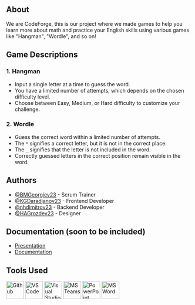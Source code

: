 ## About
We are CodeForge, this is our project where we made games to help you learn more about math and practice your English skills using various games like "Hangman", "Wordle", and so on!

## Game Descriptions
### 1. Hangman
* Input a single letter at a time to guess the word.
* You have a limited number of attempts, which depends on the chosen difficulty level.
* Choose between Easy, Medium, or Hard difficulty to customize your challenge.

### 2. Wordle
* Guess the correct word within a limited number of attempts.
* The `*` signifies a correct letter, but it is not in the correct place.
* The `_` signifies that the letter is not included in the word.
* Correctly guessed letters in the correct position remain visible in the word.

## Authors
- [@BMGeorgiev23](https://github.com/BMGeorgiev23) - Scrum Trainer
- [@KGDaradjanov23](https://github.com/KGDaradjanov) - Frontend Developer
- [@nhdimitrov23](https://github.com/nhdimitrov23) - Backend Developer
- [@HAGrozdev23](https://github.com/Hristiyan1423) - Designer

## Documentation (soon to be included)
- [Presentation](./Documents/Code_forge_presentation.pptx)
- [Documentation]()

## Tools Used
<img src="https://icons.iconarchive.com/icons/arturo-wibawa/akar/48/github-icon.png" alt="Github" width="48"> <img src="https://code.visualstudio.com/assets/images/code-stable.png" alt="VS Code" width="48"> <img src="https://icons.iconarchive.com/icons/dakirby309/simply-styled/48/Microsoft-Visual-Studio-icon.png" alt="Visual Studio" width="48"> <img src="https://icons.iconarchive.com/icons/bootstrap/bootstrap/48/Bootstrap-microsoft-teams-icon.png" alt="MS Teams" width="48"> <img src="https://img.icons8.com/fluency/48/000000/microsoft-powerpoint-2019.png" alt="PowerPoint" width="48"> <img src="https://img.icons8.com/fluency/48/000000/microsoft-word-2019.png" alt="MS Word" width="48">

